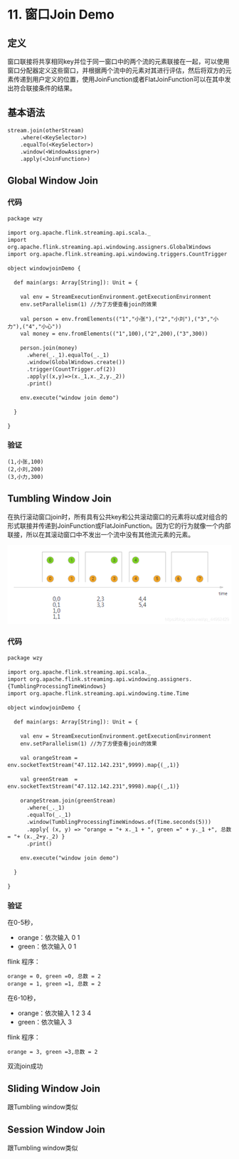 # 11. 窗口Join Demo


## 定义

窗口联接将共享相同key并位于同一窗口中的两个流的元素联接在一起，可以使用窗口分配器定义这些窗口，并根据两个流中的元素对其进行评估，然后将双方的元素传递到用户定义的位置，使用JoinFunction或者FlatJoinFunction可以在其中发出符合联接条件的结果。

## 基本语法

	stream.join(otherStream)
	    .where(<KeySelector>)
	    .equalTo(<KeySelector>)
	    .window(<WindowAssigner>)
	    .apply(<JoinFunction>)


## Global Window Join

### 代码

	package wzy
	
	import org.apache.flink.streaming.api.scala._
	import org.apache.flink.streaming.api.windowing.assigners.GlobalWindows
	import org.apache.flink.streaming.api.windowing.triggers.CountTrigger
	
	object windowjoinDemo {
	
	  def main(args: Array[String]): Unit = {
	
	    val env = StreamExecutionEnvironment.getExecutionEnvironment
	    env.setParallelism(1) //为了方便查看join的效果
	
	    val person = env.fromElements(("1","小张"),("2","小刘"),("3","小力"),("4","小心"))
	    val money = env.fromElements(("1",100),("2",200),("3",300))
	
	    person.join(money)
	      .where(_._1).equalTo(_._1)
	      .window(GlobalWindows.create())
	      .trigger(CountTrigger.of(2))
	      .apply((x,y)=>(x._1,x._2,y._2))
	      .print()
	
	    env.execute("window join demo")
	
	  }
	
	}

### 验证

	(1,小张,100)
	(2,小刘,200)
	(3,小力,300)
	
	    
	    
## Tumbling Window Join

在执行滚动窗口join时，所有具有公共key和公共滚动窗口的元素将以成对组合的形式联接并传递到JoinFunction或FlatJoinFunction。因为它的行为就像一个内部联接，所以在其滚动窗口中不发出一个流中没有其他流元素的元素。

![](Images/25.png)

### 代码

	package wzy
	
	import org.apache.flink.streaming.api.scala._
	import org.apache.flink.streaming.api.windowing.assigners.{TumblingProcessingTimeWindows}
	import org.apache.flink.streaming.api.windowing.time.Time
	
	object windowjoinDemo {
	
	  def main(args: Array[String]): Unit = {
	
	    val env = StreamExecutionEnvironment.getExecutionEnvironment
	    env.setParallelism(1) //为了方便查看join的效果
	
	    val orangeStream = env.socketTextStream("47.112.142.231",9999).map{(_,1)}
	
	    val greenStream  = env.socketTextStream("47.112.142.231",9998).map{(_,1)}
	
	    orangeStream.join(greenStream)
	      .where(_._1)
	      .equalTo(_._1)
	      .window(TumblingProcessingTimeWindows.of(Time.seconds(5)))
	      .apply{ (x, y) => "orange = "+ x._1 + ", green =" + y._1 +", 总数 = "+ (x._2+y._2) }
	      .print()
	
	    env.execute("window join demo")
	
	  }
	
	}




### 验证

在0-5秒，

* orange：依次输入 0 1
* green：依次输入 0 1

flink 程序：

	orange = 0, green =0, 总数 = 2
	orange = 1, green =1, 总数 = 2



在6-10秒，

* orange：依次输入 1 2 3 4
* green：依次输入 3

flink 程序：

	orange = 3, green =3,总数 = 2 


双流join成功


## Sliding Window Join

跟Tumbling window类似

## Session Window Join

跟Tumbling window类似